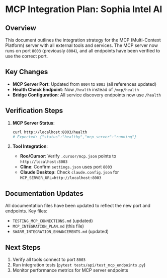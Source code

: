 # MCP Integration Plan: Sophia Intel AI

## Overview

This document outlines the integration strategy for the MCP (Multi-Context Platform) server with all external tools and services. The MCP server now runs on port `8003` (previously `8004`), and all endpoints have been verified to use the correct port.

## Key Changes

- **MCP Server Port**: Updated from `8004` to `8003` (all references updated)
- **Health Check Endpoint**: Now `/health` instead of `/mcp/health`
- **Bridge Configuration**: All service discovery endpoints now use `/health`

## Verification Steps

1. **MCP Server Status**:

   ```bash
   curl http://localhost:8003/health
   # Expected: {"status":"healthy","mcp_server":"running"}
   ```

2. **Tool Integration**:
   - **Roo/Cursor**: Verify `.cursor/mcp.json` points to `http://localhost:8003`
   - **Cline**: Confirm `settings.json` uses port `8003`
   - **Claude Desktop**: Check `claude.config.json` for `MCP_SERVER_URL=http://localhost:8003`

## Documentation Updates

All documentation files have been updated to reflect the new port and endpoints. Key files:

- `TESTING_MCP_CONNECTIONS.md` (updated)
- `MCP_INTEGRATION_PLAN.md` (this file)
- `SWARM_INTEGRATION_ENHANCEMENTS.md` (updated)

## Next Steps

1. Verify all tools connect to port `8003`
2. Run integration tests (`pytest tests/api/test_mcp_endpoints.py`)
3. Monitor performance metrics for MCP server endpoints

